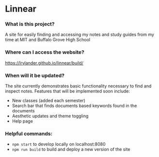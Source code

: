 # Linnear

### What is this project?
A site for easily finding and accessing my notes and study guides from my time at MIT and Buffalo Grove High School

### Where can I access the website?
https://lrylander.github.io/linnear/build/

### When will it be updated?
The site currently demonstrates basic functionality necessary to find and inspect notes.  Features that will be implemented soon include:
* New classes (added each semester)
* Search bar that finds documents based keywords found in the documents
* Aesthetic updates and theme toggling
* Help page

### Helpful commands:
* `npm start` to develop locally on localhost:8080
* `npm run build` to build and deploy a new version of the site


